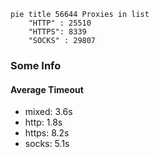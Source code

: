 
```mermaid
pie title 56644 Proxies in list
    "HTTP" : 25510
    "HTTPS": 8339
    "SOCKS" : 29807
```

### Some Info
#### Average Timeout

- mixed: 3.6s
- http: 1.8s
- https: 8.2s
- socks: 5.1s